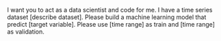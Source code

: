 
I want you to act as a data scientist and code for me. I have a
time series dataset [describe dataset]. Please build a machine
learning model that predict [target variable]. Please use [time
range] as train and [time range] as validation.

